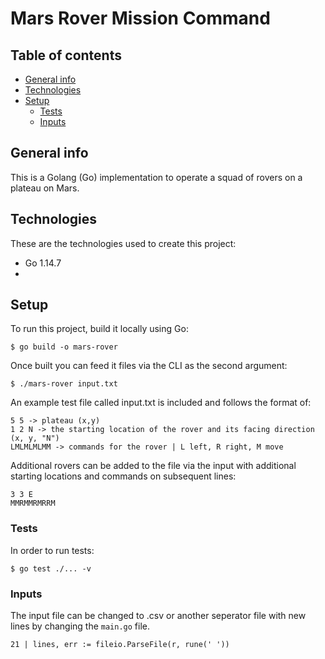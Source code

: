 # Mars Rover Mission Command


## Table of contents
* [General info](#general-info)
* [Technologies](#technologies)
* [Setup](#setup)
    * [Tests](#tests)
    * [Inputs](#inputs)

## General info
This is a Golang (Go) implementation to operate a squad of rovers on a plateau on Mars. 

## Technologies
These are the technologies used to create this project:
* Go 1.14.7
* [Testify]: http://github.com/stretchr/testify  

## Setup
To run this project, build it locally using Go:

```
$ go build -o mars-rover 

```

Once built you can feed it files via the CLI as the second argument:
```
$ ./mars-rover input.txt
```

An example test file called input.txt is included and follows the format of: 
```
5 5 -> plateau (x,y)
1 2 N -> the starting location of the rover and its facing direction (x, y, "N")
LMLMLMLMM -> commands for the rover | L left, R right, M move
```

Additional rovers can be added to the file via the input with additional starting locations and commands on subsequent lines: 
```
3 3 E
MMRMMRMRRM
```
### Tests
In order to run tests:  
```
$ go test ./... -v
```

### Inputs

The input file can be changed to .csv or another seperator file with new lines by changing the `main.go` file.

```
21 | lines, err := fileio.ParseFile(r, rune(' '))
```


